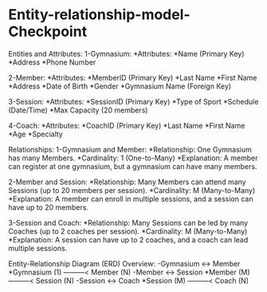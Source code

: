 # Entity-relationship-model-Checkpoint

Entities and Attributes:
  1-Gymnasium:
   *Attributes:
     *Name (Primary Key)
      *Address
      *Phone Number

  2-Member:
    *Attributes:
      *MemberID (Primary Key)
      *Last Name
      *First Name
      *Address
      *Date of Birth
      *Gender
      *Gymnasium Name (Foreign Key)
   
  3-Session:
    *Attributes:
      *SessionID (Primary Key)
      *Type of Sport
      *Schedule (Date/Time)
      *Max Capacity (20 members)

  4-Coach:
    *Attributes:
      *CoachID (Primary Key)
      *Last Name
      *First Name
      *Age
      *Specialty

Relationships:
  1-Gymnasium and Member:
    *Relationship: One Gymnasium has many Members.
    *Cardinality: 1 (One-to-Many)
    *Explanation: A member can register at one gymnasium, but a gymnasium can have many members.
    
  2-Member and Session:
    *Relationship: Many Members can attend many Sessions (up to 20 members per session).
    *Cardinality: M  (Many-to-Many)
    *Explanation: A member can enroll in multiple sessions, and a session can have up to 20 members.
  
  3-Session and Coach:
    *Relationship: Many Sessions can be led by many Coaches (up to 2 coaches per session).
    *Cardinality: M (Many-to-Many)
    *Explanation: A session can have up to 2 coaches, and a coach can lead multiple sessions.




Entity-Relationship Diagram (ERD) Overview:
  -Gymnasium ↔ Member
    *Gymnasium (1) ———< Member (N)
  -Member ↔ Session
    *Member (M) ———< Session (N)
  -Session ↔ Coach
    *Session (M) ———< Coach (N)
